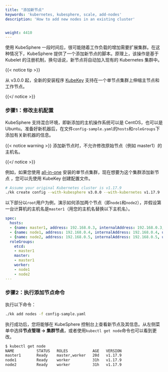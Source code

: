 ```yaml
---
title: "添加新节点"
keywords: 'kubernetes, kubesphere, scale, add-nodes'
description: 'How to add new nodes in an existing cluster'


weight: 4410
---
```


使用 KubeSphere 一段时间后，很可能随着工作负载的增加需要扩展集群。在这种情况下，KubeSphere 提供了一个添加新节点的脚本。原理上，该操作是基于 Kubelet 的注册机制，换句话说，新节点将自动加入现有的 Kubernetes 集群中。

{{< notice tip >}}

从 v3.0.0 起，全新的安装程序 [KubeKey](https://github.com/kubesphere/kubekey) 支持在一个单节点集群上伸缩主节点和工作节点。

{{</ notice >}}

### 步骤1：修改主机配置

KubeSphere 支持混合环境，即新添加的主机操作系统可以是 CentOS，也可以是 Ubuntu。准备好新机器后，在文件`config-sample.yaml`的`hosts`和`roleGroups`下添加有关新机器的信息。

{{< notice warning >}}
添加新节点时，不允许修改原始节点（例如 master1）的主机名。

{{</ notice >}}

例如，如果您使用 [all-in-one](../../../quick-start/all-in-one-on-linux) 安装的单节点集群，现在想要为这个集群添加新节点 ，您可以先使用 KubeKey 创建配置文件。

```bash
# Assume your original Kubernetes cluster is v1.17.9
./kk create config --with-kubesphere v3.0.0 --with-kubernetes v1.17.9
```

以下部分以`root`用户为例，演示如何添加两个节点（即`node1`和`node2`），并假设第一台计算机的主机名是`master1`（用您的主机名替换以下主机名）。

```yaml
spec:
  hosts:
  - {name: master1, address: 192.168.0.3, internalAddress: 192.168.0.3, user: root, password: Qcloud@123}
  - {name: node1, address: 192.168.0.4, internalAddress: 192.168.0.4, user: root, password: Qcloud@123}
  - {name: node2, address: 192.168.0.5, internalAddress: 192.168.0.5, user: root, password: Qcloud@123}
  roleGroups:
    etcd:
    - master1
    master:
    - master1
    worker:
    - node1
    - node2
···
```

### 步骤2：执行添加节点命令

执行以下命令：

```bash
./kk add nodes -f config-sample.yaml
```

执行成功后，您将能够在 KubeSphere 控制台上查看新节点及其信息。从左侧菜单中选择**节点管理 → 集群节点**，或者使用`kubectl get node`命令也可以看到更改。

```bash
$ kubectl get node
NAME          STATUS   ROLES           AGE   VERSION
master1       Ready    master,worker   20d   v1.17.9
node1         Ready    worker          31h   v1.17.9
node2         Ready    worker          31h   v1.17.9
```
